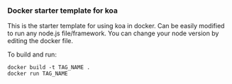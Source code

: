 ### Docker starter template for koa

This is the starter template for using koa in docker. Can be easily modified to run any node.js file/framework. You can change your node version by editing the docker file.

To build and run: 

```
docker build -t TAG_NAME .
docker run TAG_NAME
```
